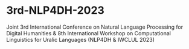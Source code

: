 # 3rd-NLP4DH-2023
Joint 3rd International Conference on Natural Language Processing for Digital Humanities &amp; 8th International Workshop on Computational Linguistics for Uralic Languages (NLP4DH &amp; IWCLUL 2023)

